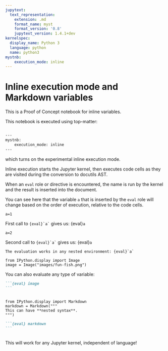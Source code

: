 ```yaml
---
jupytext:
  text_representation:
    extension: .md
    format_name: myst
    format_version: '0.8'
    jupytext_version: 1.4.1+dev
kernelspec:
  display_name: Python 3
  language: python
  name: python3
mystnb:
    execution_mode: inline
---
```


# Inline execution mode and Markdown variables

This is a Proof of Concept notebook for inline variables.

This notebook is executed using top-matter:

```md

---
mystnb:
    execution_mode: inline
---
```

which turns on the experimental inline execution mode.

Inline execution starts the Jupyter kernel, then executes code cells as they are visited during the conversion to docutils AST.

When an `eval` role or directive is encountered, the name is run by the kernel and the result is inserted into the document.

You can see here that the variable `a` that is inserted by the `eval` role will change based on the order of execution, relative to the code cells.

```{code-cell} ipython3
a=1
```

First call to `` {eval}`a` `` gives us: {eval}`a`

```{code-cell} ipython3
a=2
```

Second call to `` {eval}`a` `` gives us: {eval}`a`

```{note}
The evaluation works in any nested environment: {eval}`a`
```

```{code-cell} ipython3
from IPython.display import Image
image = Image("images/fun-fish.png")
```

You can also evaluate any type of variable:

````md
```{eval} image
```
````

```{eval} image
```

```{code-cell} ipython3
from IPython.display import Markdown
markdown = Markdown("""
This can have **nested syntax**.
""")
```

````md
```{eval} markdown
```
````

```{eval} markdown
```

This will work for any Jupyter kernel, independent of language!
